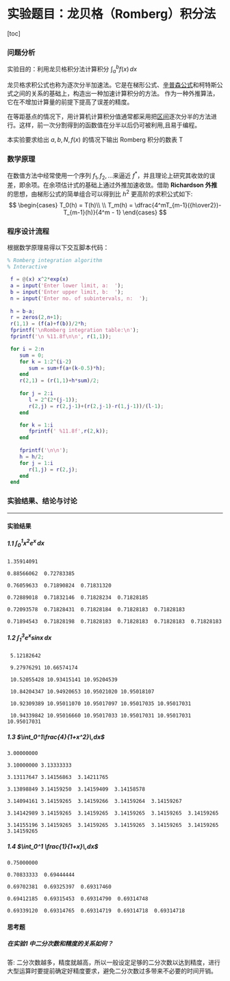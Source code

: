 # 实验题目：龙贝格（Romberg）积分法

[toc]

### 问题分析 

实验目的：利用龙贝格积分法计算积分 $\int_a^bf(x)\,dx$

龙贝格求积公式也称为逐次分半加速法。它是在梯形公式、[辛普森公式](https://baike.baidu.com/item/辛普森公式/9255085)和柯特斯公式之间的关系的基础上，构造出一种加速计算积分的方法。 作为一种外推算法，它在不增加计算量的前提下提高了误差的精度。

在等距基点的情况下，用计算机计算积分值通常都采用把[区间](https://baike.baidu.com/item/区间)逐次分半的方法进行。这样，前一次分割得到的函数值在分半以后仍可被利用,且易于编程。

本实验要求给出 $a,b, N, f(x)$ 的情况下输出 Romberg 积分的数表 T

### 数学原理

在数值方法中经常使用一个序列 $f_1,f_2,...$来逼近 $f^{*}$，并且理论上研究其收敛的误差，即余项。在余项估计式的基础上通过外推加速收敛。借助 **Richardson 外推**的思想，由梯形公式的简单组合可以得到比 $h^2$ 更高阶的求积公式如下:
$$
\begin{cases}
T_0(h) = T(h)\\
\\
T_m(h) = \dfrac{4^mT_{m-1}({h\over2})-T_{m-1}(h)}{4^m - 1}
\end{cases}
$$


### 程序设计流程

根据数学原理易得以下交互脚本代码：

```matlab
% Romberg integration algorithm
% Interactive

 f = @(x) x^2*exp(x)
 a = input('Enter lower limit, a:  ');
 b = input('Enter upper limit, b:  ');
 n = input('Enter no. of subintervals, n:  ');
 
 h = b-a;
 r = zeros(2,n+1);
 r(1,1) = (f(a)+f(b))/2*h;
 fprintf('\nRomberg integration table:\n');
 fprintf('\n %11.8f\n\n', r(1,1));

 for i = 2:n
    sum = 0;
    for k = 1:2^(i-2)
       sum = sum+f(a+(k-0.5)*h);
    end
    r(2,1) = (r(1,1)+h*sum)/2;
  
    for j = 2:i
       l = 2^(2*(j-1));
       r(2,j) = r(2,j-1)+(r(2,j-1)-r(1,j-1))/(l-1);
    end

    for k = 1:i
       fprintf(' %11.8f',r(2,k));
    end
 
    fprintf('\n\n');
    h = h/2;
    for j = 1:i
       r(1,j) = r(2,j);
    end
 end
```

#### 

### 实验结果、结论与讨论

***

#### 实验结果

##### 1.1 $\int_0^1x^2e^x\,dx$

```
1.35914091

0.88566062  0.72783385

0.76059633  0.71890824  0.71831320

0.72889018  0.71832146  0.71828234  0.71828185

0.72093578  0.71828431  0.71828184  0.71828183  0.71828183

0.71894543  0.71828198  0.71828183  0.71828183  0.71828183  0.71828183
```

##### 1.2 $\int_1^3 e^xsinx\,dx$

```
 5.12182642

 9.27976291 10.66574174

 10.52055428 10.93415141 10.95204539

 10.84204347 10.94920653 10.95021020 10.95018107

 10.92309389 10.95011070 10.95017097 10.95017035 10.95017031

 10.94339842 10.95016660 10.95017033 10.95017031 10.95017031 10.95017031
```

##### 1.3 $\int_0^1\frac{4}{1+x^2}\,dx$

```
3.00000000

3.10000000 3.13333333

3.13117647 3.14156863  3.14211765

3.13898849 3.14159250  3.14159409  3.14158578

3.14094161 3.14159265  3.14159266  3.14159264  3.14159267

3.14142989 3.14159265  3.14159265  3.14159265  3.14159265  3.14159265

3.14155196 3.14159265  3.14159265  3.14159265  3.14159265  3.14159265 3.14159265
```

##### 1.4 $\int_0^1 \frac{1}{1+x}\,dx$

```
0.75000000

0.70833333  0.69444444

0.69702381  0.69325397  0.69317460

0.69412185  0.69315453  0.69314790  0.69314748

0.69339120  0.69314765  0.69314719  0.69314718  0.69314718
```

#### 思考题

##### 在实验1 中二分次数和精度的关系如何？

答: 二分次数越多，精度就越高，所以一般设定足够的二分次数以达到精度，进行大型运算时要提前确定好精度要求，避免二分次数过多带来不必要的时间开销。

